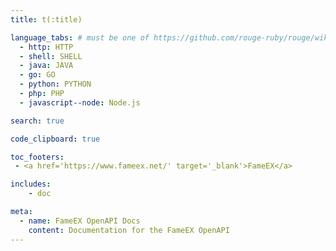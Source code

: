 ```yaml
---
title: t(:title)

language_tabs: # must be one of https://github.com/rouge-ruby/rouge/wiki/List-of-supported-languages-and-lexers
  - http: HTTP
  - shell: SHELL
  - java: JAVA
  - go: GO
  - python: PYTHON
  - php: PHP
  - javascript--node: Node.js

search: true

code_clipboard: true

toc_footers:
 - <a href='https://www.fameex.net/' target='_blank'>FameEX</a>

includes:
    - doc

meta:
  - name: FameEX OpenAPI Docs
    content: Documentation for the FameEX OpenAPI
---
```


